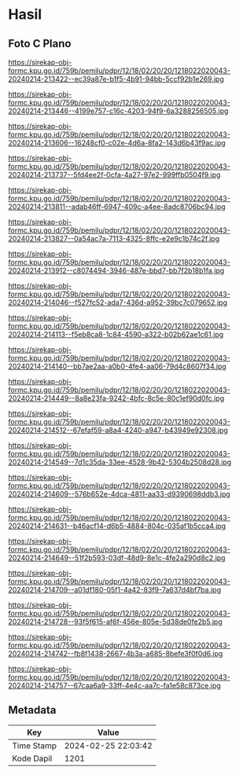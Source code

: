 # Hasil

## Foto C Plano

https://sirekap-obj-formc.kpu.go.id/759b/pemilu/pdpr/12/18/02/20/20/1218022020043-20240214-213422--ec39a87e-b1f5-4b91-94bb-5ccf92b1e269.jpg

https://sirekap-obj-formc.kpu.go.id/759b/pemilu/pdpr/12/18/02/20/20/1218022020043-20240214-213446--4199e757-c16c-4203-94f9-6a3288256505.jpg

https://sirekap-obj-formc.kpu.go.id/759b/pemilu/pdpr/12/18/02/20/20/1218022020043-20240214-213606--16248cf0-c02e-4d6a-8fa2-143d6b43f9ac.jpg

https://sirekap-obj-formc.kpu.go.id/759b/pemilu/pdpr/12/18/02/20/20/1218022020043-20240214-213737--5fd4ee2f-0cfa-4a27-97e2-999ffb0504f9.jpg

https://sirekap-obj-formc.kpu.go.id/759b/pemilu/pdpr/12/18/02/20/20/1218022020043-20240214-213811--adab46ff-6947-409c-a4ee-8adc8706bc94.jpg

https://sirekap-obj-formc.kpu.go.id/759b/pemilu/pdpr/12/18/02/20/20/1218022020043-20240214-213827--0a54ac7a-7113-4325-8ffc-e2e9c1b74c2f.jpg

https://sirekap-obj-formc.kpu.go.id/759b/pemilu/pdpr/12/18/02/20/20/1218022020043-20240214-213912--c8074494-3946-487e-bbd7-bb7f2b18b1fa.jpg

https://sirekap-obj-formc.kpu.go.id/759b/pemilu/pdpr/12/18/02/20/20/1218022020043-20240214-214046--f527fc52-ada7-436d-a952-39bc7c079652.jpg

https://sirekap-obj-formc.kpu.go.id/759b/pemilu/pdpr/12/18/02/20/20/1218022020043-20240214-214113--f5eb8ca8-1c84-4590-a322-b02b62ae1c61.jpg

https://sirekap-obj-formc.kpu.go.id/759b/pemilu/pdpr/12/18/02/20/20/1218022020043-20240214-214140--bb7ae2aa-a0b0-4fe4-aa06-79d4c8607f34.jpg

https://sirekap-obj-formc.kpu.go.id/759b/pemilu/pdpr/12/18/02/20/20/1218022020043-20240214-214449--8a8e23fa-9242-4bfc-8c5e-80c1ef90d0fc.jpg

https://sirekap-obj-formc.kpu.go.id/759b/pemilu/pdpr/12/18/02/20/20/1218022020043-20240214-214512--67efaf59-a8a4-4240-a947-b43949e92308.jpg

https://sirekap-obj-formc.kpu.go.id/759b/pemilu/pdpr/12/18/02/20/20/1218022020043-20240214-214549--7d1c35da-33ee-4528-9b42-5304b2508d28.jpg

https://sirekap-obj-formc.kpu.go.id/759b/pemilu/pdpr/12/18/02/20/20/1218022020043-20240214-214609--576b652e-4dca-4811-aa33-d9390698ddb3.jpg

https://sirekap-obj-formc.kpu.go.id/759b/pemilu/pdpr/12/18/02/20/20/1218022020043-20240214-214631--b46acf14-d6b5-4884-804c-035af1b5cca4.jpg

https://sirekap-obj-formc.kpu.go.id/759b/pemilu/pdpr/12/18/02/20/20/1218022020043-20240214-214649--51f2b593-03df-48d9-8e1c-4fe2a290d8c2.jpg

https://sirekap-obj-formc.kpu.go.id/759b/pemilu/pdpr/12/18/02/20/20/1218022020043-20240214-214709--a01df180-05f1-4a42-83f9-7a637d4bf7ba.jpg

https://sirekap-obj-formc.kpu.go.id/759b/pemilu/pdpr/12/18/02/20/20/1218022020043-20240214-214728--93f5f615-af6f-456e-805e-5d38de0fe2b5.jpg

https://sirekap-obj-formc.kpu.go.id/759b/pemilu/pdpr/12/18/02/20/20/1218022020043-20240214-214742--fb8f1438-2667-4b3a-a685-8befe3f0f0d6.jpg

https://sirekap-obj-formc.kpu.go.id/759b/pemilu/pdpr/12/18/02/20/20/1218022020043-20240214-214757--67caa6a9-33ff-4e4c-aa7c-fa1e58c873ce.jpg


## Metadata

| Key        | Value               |
| ---------- | ------------------- |
| Time Stamp | 2024-02-25 22:03:42 |
| Kode Dapil | 1201                |



